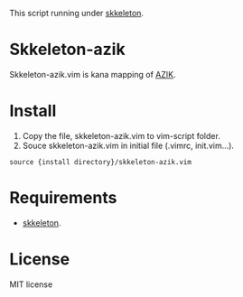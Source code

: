 This script running under [skkeleton](https://github.com/vim-skk/skkeleton).

# Skkeleton-azik

Skkeleton-azik.vim is kana mapping of [AZIK](http://hp.vector.co.jp/authors/VA002116/azik/azikinfo.htm).

# Install
1. Copy the file, skkeleton-azik.vim to vim-script folder.
2. Souce skkeleton-azik.vim in initial file (.vimrc, init.vim...).
```
source {install directory}/skkeleton-azik.vim
```

# Requirements
* [skkeleton](https://github.com/vim-skk/skkeleton).

# License
MIT license